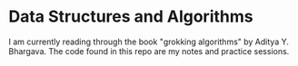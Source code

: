 # Data Structures and Algorithms

I am currently reading through the book "grokking algorithms" by Aditya Y. Bhargava. The code found in this repo are my notes and practice sessions.
